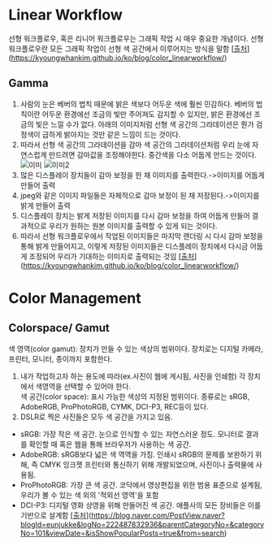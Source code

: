 # Linear Workflow
선형 워크플로우, 혹은 리니어 워크플로우는 그래픽 작업 시 매우 중요한 개념이다. 선형 워크플로우란 모든 그래픽 작업이 선형 색 공간에서 이루어지는 방식을 말함
[[출처](https://kyoungwhankim.github.io/ko/blog/color_linearworkflow/)](https://kyoungwhankim.github.io/ko/blog/color_linearworkflow/)

## Gamma
1. 사람의 눈은 베버의 법칙 때문에 밝은 색보다 어두운 색에 훨씬 민감하다. 베버의 법칙이란 어두운 환경에선 조금의 빛만 주어져도 감지할 수 있지만, 밝은 환경에선 조금의 빛은 느낄 수가 없다. 아래의 이미지처럼 선형 색 공간의 그라데이션은 뭔가 검정색이 급하게 밝아지는 것만 같은 느낌이 드는 것이다.    
2. 따라서 선형 색 공간의 그라데이션을 감마 색 공간의 그라데이션처럼 우리 눈에 자연스럽게 만드려면 감마값을 조정해야한다. 중간색을 다소 어둡게 만드는 것이다.   
![이미](https://user-images.githubusercontent.com/60923302/118788622-ecc46600-b8ce-11eb-843c-c985eb6be98e.png)
![이미2](https://user-images.githubusercontent.com/60923302/118791046-4b8adf00-b8d1-11eb-9356-6708af7bb7da.png)
3. 많은 디스플레이 장치들이 감마 보정을 한 채 이미지를 출력한다.->이미지를 어둡게 만들어 출력   
4. jpeg와 같은 이미지 파일들은 자체적으로 감마 보정이 된 채 저장된다.->이미지를 밝게 만들어 출력   
5. 디스플레이 장치는 밝게 저장된 이미지를 다시 감마 보정을 하여 어둡게 만들어 결과적으로 우리가 원하는 원본 이미지를 출력할 수 있게 되는 것이다.   
6. 따라서 선형 워크플로우에서 작업된 이미지들은 마지막 랜더링 시 다시 감마 보정을 통해 밝게 만들어지고, 이렇게 저장된 이미지들은 디스플레이 장치에서 다시금 어둡게 조정되어 우리가 기대하는 이미지로 출력되는 것임
 [[출처](https://kyoungwhankim.github.io/ko/blog/color_linearworkflow/)](https://kyoungwhankim.github.io/ko/blog/color_linearworkflow/)
# Color Management
## Colorspace/ Gamut
색 영역(color gamut): 장치가 만들 수 있는 색상의 범위이다. 장치로는 디지털 카메라, 프린터, 모니터, 종이까지 포함한다.   
1. 내가 작업하고자 하는 용도에 따라(ex.사진이 웹에 게시됨, 사진을 인쇄함) 각 장치에서 색영역을 선택할 수 있어야 한다.   
색 공간(color space): 표시 가능한 색상의 지정된 범위이다. 종류로는 sRGB, AdobeRGB, ProPhotoRGB, CYMK, DCI-P3, REC등이 있다.    
1. DSLR로 찍은 사진들은 모두 색 공간을 가지고 있음.   
- sRGB: 가장 작은 색 공간. 눈으로 인식할 수 있는 자연스러운 정도. 모니터로 결과를 확인할 때 혹은 웹을 통해 브라우저가 사용하는 색 공간.   
- AdobeRGB: sRGB보다 넓은 색 역역을 가짐. 인쇄시 sRGB의 문제를 보완하기 위해, 즉 CMYK 잉크젯 프린터와 통신하기 위해 개발되었으며, 사진이나 출력물에 사용됨.   
- ProPhotoRGB: 가장 큰 색 공간. 코닥에서 영상편집을 위한 범용 표준으로 설계됨, 우리가 볼 수 있는 색 외의 '적외선 영역'을 포함   
- DCI-P3: 디지털 영화 상영을 위해 만들어진 색 공간. 애플사의 모든 장비들은 이를 기반으로 설계함
[[출처](https://blog.naver.com/PostView.naver?blogId=eunjukke&logNo=222487832936&parentCategoryNo=&categoryNo=101&viewDate=&isShowPopularPosts=true&from=search)](https://blog.naver.com/PostView.naver?blogId=eunjukke&logNo=222487832936&parentCategoryNo=&categoryNo=101&viewDate=&isShowPopularPosts=true&from=search)
